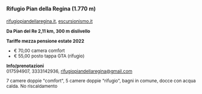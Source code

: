 #### Rifugio Pian della Regina (1.770 m)

<small>

<a href="https://www.rifugiopiandellaregina.it/dormire" target="_blank">rifugiopiandellaregina.it</a>,
<a href="https://www.escursionismo.it/rifugi-bivacchi/pian-regina-pian-melz%C3%A9-15592" target="_blank">escursionismo.it</a>

**Da Pian del Re 2,11 km, 300 m dislivello**

**Tariffe mezza pensione estate 2022**<br>
- € 70,00 camera comfort
- € 55,00 posto tappa GTA (rifugio)

**Info/prenotazioni**<br>
017594907, 3333142936, ​rifugiopiandellaregina@gmail.com

7 camere doppie "comfort", 5 camere doppie "rifugio",
bagni in comune, docce con acqua calda.
No riscaldamento

</small>


<aside class="notes">
</aside>
